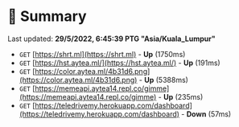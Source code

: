 # 📖 Summary
Last updated: **29/5/2022, 6:45:39 PTG "Asia/Kuala_Lumpur"**

- `GET` [https://shrt.ml](https://shrt.ml) - **Up** (1750ms)
- `GET` [https://hst.aytea.ml/](https://hst.aytea.ml/) - **Up** (191ms)
- `GET` [https://color.aytea.ml/4b31d6.png](https://color.aytea.ml/4b31d6.png) - **Up** (5388ms)
- `GET` [https://memeapi.aytea14.repl.co/gimme](https://memeapi.aytea14.repl.co/gimme) - **Up** (235ms)
- `GET` [https://teledrivemy.herokuapp.com/dashboard](https://teledrivemy.herokuapp.com/dashboard) - **Down** (57ms)
